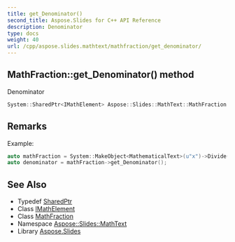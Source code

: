 ```yaml
---
title: get_Denominator()
second_title: Aspose.Slides for C++ API Reference
description: Denominator
type: docs
weight: 40
url: /cpp/aspose.slides.mathtext/mathfraction/get_denominator/
---
```

## MathFraction::get_Denominator() method


Denominator

```cpp
System::SharedPtr<IMathElement> Aspose::Slides::MathText::MathFraction::get_Denominator() override
```

## Remarks


Example: 
```cpp
auto mathFraction = System::MakeObject<MathematicalText>(u"x")->Divide(u"y");
auto denominator = mathFraction->get_Denominator();
```

## See Also

* Typedef [SharedPtr](../../system/sharedptr/)
* Class [IMathElement](../imathelement/)
* Class [MathFraction](./)
* Namespace [Aspose::Slides::MathText](../)
* Library [Aspose.Slides](../../)